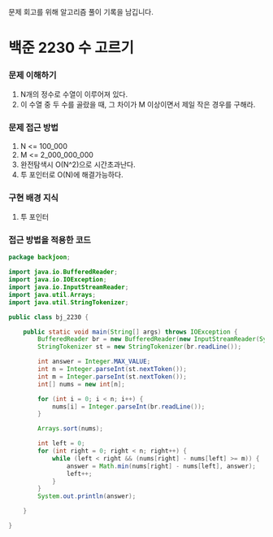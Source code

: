 문제 회고를 위해 알고리즘 풀이 기록을 남깁니다.

# 백준 2230 수 고르기


### 문제 이해하기
1. N개의 정수로 수열이 이루어져 있다.
2. 이 수열 중 두 수를 골랐을 때, 그 차이가 M 이상이면서 제일 작은 경우를 구해라.

### 문제 접근 방법
1. N <= 100_000
2. M <= 2_000_000_000
3. 완전탐색시 O(N^2)으로 시간초과난다.
4. 투 포인터로 O(N)에 해결가능하다.

### 구현 배경 지식
1. 투 포인터

### 접근 방법을 적용한 코드
```java
package backjoon;

import java.io.BufferedReader;
import java.io.IOException;
import java.io.InputStreamReader;
import java.util.Arrays;
import java.util.StringTokenizer;

public class bj_2230 {

    public static void main(String[] args) throws IOException {
        BufferedReader br = new BufferedReader(new InputStreamReader(System.in));
        StringTokenizer st = new StringTokenizer(br.readLine());

        int answer = Integer.MAX_VALUE;
        int n = Integer.parseInt(st.nextToken());
        int m = Integer.parseInt(st.nextToken());
        int[] nums = new int[n];

        for (int i = 0; i < n; i++) {
            nums[i] = Integer.parseInt(br.readLine());
        }

        Arrays.sort(nums);

        int left = 0;
        for (int right = 0; right < n; right++) {
            while (left < right && (nums[right] - nums[left] >= m)) {
                answer = Math.min(nums[right] - nums[left], answer);
                left++;
            }
        }
        System.out.println(answer);

    }

}

```